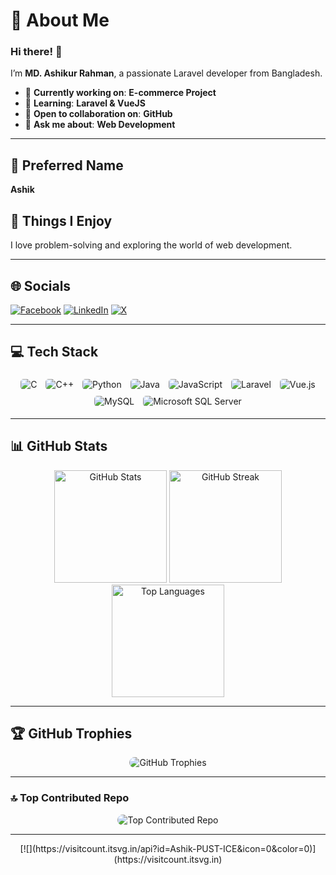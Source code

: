 # 💫 About Me
### Hi there! 👋
I’m **MD. Ashikur Rahman**, a passionate Laravel developer from Bangladesh.

- 🔭 **Currently working on**: **E-commerce Project**
- 🌱 **Learning**: **Laravel & VueJS**
- 👯 **Open to collaboration on**: **GitHub**
- 💬 **Ask me about**: **Web Development**

---

## 🎨 Preferred Name
**Ashik**

## 🤔 Things I Enjoy
I love problem-solving and exploring the world of web development.

---

## 🌐 Socials
[![Facebook](https://img.shields.io/badge/Facebook-%231877F2.svg?logo=Facebook&logoColor=white)](https://www.facebook.com/sopner.abir.58) 
[![LinkedIn](https://img.shields.io/badge/LinkedIn-%230077B5.svg?logo=linkedin&logoColor=white)](https://www.linkedin.com/in/md-ashikur-rahman-4789b6305/) 
[![X](https://img.shields.io/badge/X-black.svg?logo=X&logoColor=white)](https://x.com/200607M)


---

## 💻 Tech Stack
<div align="center">
  <img src="https://img.shields.io/badge/c-%2300599C.svg?style=for-the-badge&logo=c&logoColor=white" alt="C" style="border-radius: 5px; margin: 5px;" />
  <img src="https://img.shields.io/badge/c++-%2300599C.svg?style=for-the-badge&logo=c%2B%2B&logoColor=white" alt="C++" style="border-radius: 5px; margin: 5px;" />
  <img src="https://img.shields.io/badge/python-3670A0?style=for-the-badge&logo=python&logoColor=ffdd54" alt="Python" style="border-radius: 5px; margin: 5px;" />
  <img src="https://img.shields.io/badge/java-%23ED8B00.svg?style=for-the-badge&logo=openjdk&logoColor=white" alt="Java" style="border-radius: 5px; margin: 5px;" />
  <img src="https://img.shields.io/badge/javascript-%23323330.svg?style=for-the-badge&logo=javascript&logoColor=%23F7DF1E" alt="JavaScript" style="border-radius: 5px; margin: 5px;" />
  <img src="https://img.shields.io/badge/laravel-%23FF2D20.svg?style=for-the-badge&logo=laravel&logoColor=white" alt="Laravel" style="border-radius: 5px; margin: 5px;" />
  <img src="https://img.shields.io/badge/vue.js-%2335495e.svg?style=for-the-badge&logo=vuedotjs&logoColor=%234FC08D" alt="Vue.js" style="border-radius: 5px; margin: 5px;" />
  <img src="https://img.shields.io/badge/mysql-4479A1.svg?style=for-the-badge&logo=mysql&logoColor=white" alt="MySQL" style="border-radius: 5px; margin: 5px;" />
  <img src="https://img.shields.io/badge/Microsoft%20SQL%20Server-CC2927?style=for-the-badge&logo=microsoft%20sql%20server&logoColor=white" alt="Microsoft SQL Server" style="border-radius: 5px; margin: 5px;" />
</div>

---

## 📊 GitHub Stats
<div align="center">
  <img height="180em" src="https://github-readme-stats.vercel.app/api?username=Ashik-PUST-ICE&theme=radical&hide_border=false&include_all_commits=false&count_private=false" alt="GitHub Stats" />
  <img height="180em" src="https://github-readme-streak-stats.herokuapp.com/?user=Ashik-PUST-ICE&theme=radical&hide_border=false" alt="GitHub Streak" />
  <img height="180em" src="https://github-readme-stats.vercel.app/api/top-langs/?username=Ashik-PUST-ICE&theme=radical&hide_border=false&include_all_commits=false&count_private=false&layout=compact" alt="Top Languages" />
</div>

---

## 🏆 GitHub Trophies
<div align="center">
  <img src="https://github-profile-trophy.vercel.app/?username=Ashik-PUST-ICE&theme=radical&no-frame=false&no-bg=true&margin-w=4" alt="GitHub Trophies" style="border-radius: 10px;" />
</div>

---

### 🔝 Top Contributed Repo
<div align="center">
  <img src="https://github-contributor-stats.vercel.app/api?username=Ashik-PUST-ICE&limit=5&theme=radical&combine_all_yearly_contributions=true" alt="Top Contributed Repo" style="border-radius: 10px;" />
</div>

---

<div align="center">
  [![](https://visitcount.itsvg.in/api?id=Ashik-PUST-ICE&icon=0&color=0)](https://visitcount.itsvg.in)
</div>

<!-- Proudly created with GPRM ( https://gprm.itsvg.in ) -->
